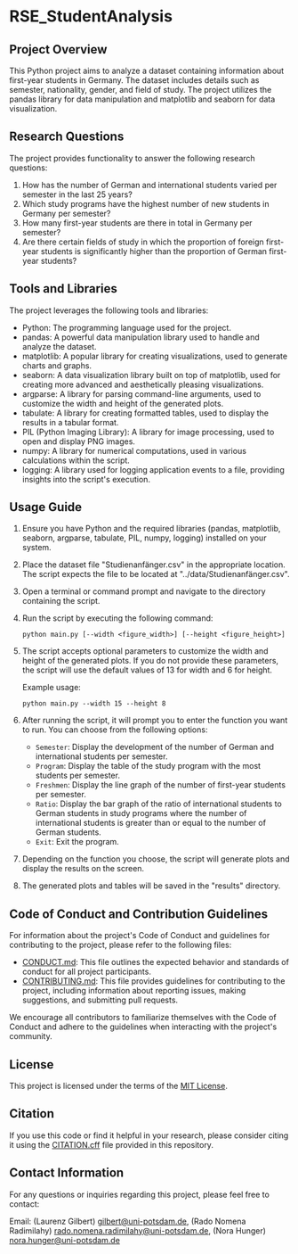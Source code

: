 # RSE_StudentAnalysis

## Project Overview

This Python project aims to analyze a dataset containing information about first-year students in Germany. The dataset includes details such as semester, nationality, gender, and field of study. The project utilizes the pandas library for data manipulation and matplotlib and seaborn for data visualization.

## Research Questions

The project provides functionality to answer the following research questions:

1. How has the number of German and international students varied per semester in the last 25 years?
2. Which study programs have the highest number of new students in Germany per semester?
3. How many first-year students are there in total in Germany per semester?
4. Are there certain fields of study in which the proportion of foreign first-year students is significantly higher than the proportion of German first-year students?

## Tools and Libraries

The project leverages the following tools and libraries:

- Python: The programming language used for the project.
- pandas: A powerful data manipulation library used to handle and analyze the dataset.
- matplotlib: A popular library for creating visualizations, used to generate charts and graphs.
- seaborn: A data visualization library built on top of matplotlib, used for creating more advanced and aesthetically pleasing visualizations.
- argparse: A library for parsing command-line arguments, used to customize the width and height of the generated plots.
- tabulate: A library for creating formatted tables, used to display the results in a tabular format.
- PIL (Python Imaging Library): A library for image processing, used to open and display PNG images.
- numpy: A library for numerical computations, used in various calculations within the script.
- logging: A library used for logging application events to a file, providing insights into the script's execution.

## Usage Guide

1. Ensure you have Python and the required libraries (pandas, matplotlib, seaborn, argparse, tabulate, PIL, numpy, logging) installed on your system.

2. Place the dataset file "Studienanfänger.csv" in the appropriate location. The script expects the file to be located at "../data/Studienanfänger.csv".

3. Open a terminal or command prompt and navigate to the directory containing the script.

4. Run the script by executing the following command:
   ```
   python main.py [--width <figure_width>] [--height <figure_height>]
   ```

5. The script accepts optional parameters to customize the width and height of the generated plots. If you do not provide these parameters, the script will use the default values of 13 for width and 6 for height.

   Example usage:
   ```
   python main.py --width 15 --height 8
   ```

6. After running the script, it will prompt you to enter the function you want to run. You can choose from the following options:
   - `Semester`: Display the development of the number of German and international students per semester.
   - `Program`: Display the table of the study program with the most students per semester.
   - `Freshmen`: Display the line graph of the number of first-year students per semester.
   - `Ratio`: Display the bar graph of the ratio of international students to German students in study programs where the number of international students is greater than or equal to the number of German students.
   - `Exit`: Exit the program.

7. Depending on the function you choose, the script will generate plots and display the results on the screen.

8. The generated plots and tables will be saved in the "results" directory.

## Code of Conduct and Contribution Guidelines

For information about the project's Code of Conduct and guidelines for contributing to the project, please refer to the following files:

- [CONDUCT.md](CONDUCT.md): This file outlines the expected behavior and standards of conduct for all project participants.
- [CONTRIBUTING.md](CONTRIBUTING.md): This file provides guidelines for contributing to the project, including information about reporting issues, making suggestions, and submitting pull requests.

We encourage all contributors to familiarize themselves with the Code of Conduct and adhere to the guidelines when interacting with the project's community.

## License

This project is licensed under the terms of the [MIT License](LICENSE.txt).

## Citation

If you use this code or find it helpful in your research, please consider citing it using the [CITATION.cff](CITATION.cff) file provided in this repository.

## Contact Information

For any questions or inquiries regarding this project, please feel free to contact:

Email: (Laurenz Gilbert) gilbert@uni-potsdam.de, (Rado Nomena Radimilahy) rado.nomena.radimilahy@uni-potsdam.de, (Nora Hunger) nora.hunger@uni-potsdam.de